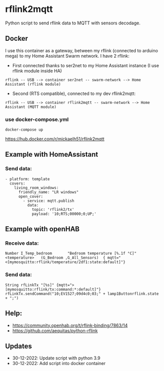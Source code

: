 # rflink2mqtt
Python script to send rflink data to MQTT with sensors decodage.

## Docker
I use this container as a gateway, between my rflink (connected to arduino mega) to my Home Assistant Swarm network.
I have 2 rflink:
- First connected thanks to ser2net to my Home Assistant instance (I use rflink module inside HA)
```
rflink -- USB --> container ser2net -- swarm-network --> Home Assistant (rflink module)
```
- Second (RTS compatible), connected to my dev rflink2mqtt:
```
rflink -- USB --> container rflink2mqtt -- swarm-network --> Home Assistant (MQTT module)
```
### use docker-compose.yml
```
docker-compose up
```
https://hub.docker.com/r/mickaelh51/rflink2mqtt
## Example with HomeAssistant

### Send data:
```
- platform: template
  covers:
    living_room_windows:
      friendly_name: "LR windows"
      open_cover:
        - service: mqtt.publish
          data:
            topic: 'rflink2/tx'
            payload: '10;RTS;00000;0;UP;'

```
## Example with openHAB
### Receive data:
```
Number I_Temp_bedroom 		"Bedroom temperature [%.1f °C]"	<temperature>	(G_Bedroom ,G_All_Sensors)	{ mqtt="<[mymosquitto:rflink/temperature/2df1:state:default]"}
```
### Send data:
```
String rfLinkTx "[%s]" {mqtt=">[mymosquitto:rflink/tx:command:*:default]"}
rfLinkTx.sendCommand("10;EV1527;09d4c0;03;" + lamp1Buttonrflink.state + ";")
```

## Help: 
- https://community.openhab.org/t/rflink-binding/7863/14
- https://github.com/aequitas/python-rflink

## Updates
- 30-12-2022: Update script with python 3.9
- 30-12-2022: Add script into docker container
